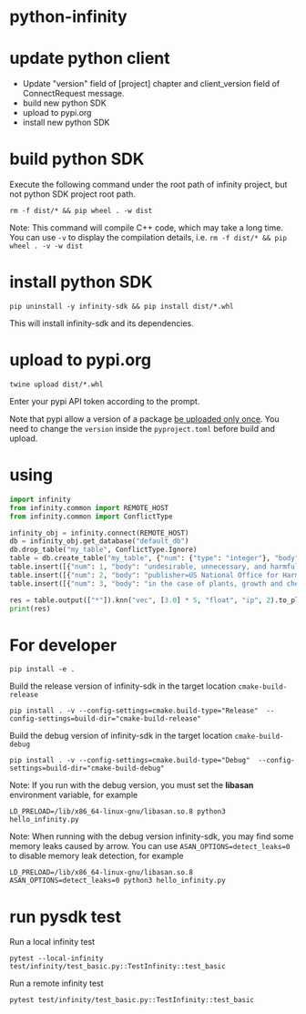# python-infinity

# update python client

- Update "version" field of [project] chapter and client_version field of ConnectRequest message.
- build new python SDK
- upload to pypi.org
- install new python SDK

# build python SDK
Execute the following command under the root path of infinity project, but not python SDK project root path.

```shell
rm -f dist/* && pip wheel . -w dist
```

Note: This command will compile C++ code, which may take a long time. You can use `-v` to display the compilation details, i.e. `rm -f dist/* && pip wheel . -v -w dist`

# install python SDK
```shell
pip uninstall -y infinity-sdk && pip install dist/*.whl
```

This will install infinity-sdk and its dependencies.

# upload to pypi.org
```shell
twine upload dist/*.whl
```

Enter your pypi API token according to the prompt.

Note that pypi allow a version of a package [be uploaded only once](https://pypi.org/help/#file-name-reuse). You need to change the `version` inside the `pyproject.toml` before build and upload.

# using

```python
import infinity
from infinity.common import REMOTE_HOST
from infinity.common import ConflictType

infinity_obj = infinity.connect(REMOTE_HOST)
db = infinity_obj.get_database("default_db")
db.drop_table("my_table", ConflictType.Ignore)
table = db.create_table("my_table", {"num": {"type": "integer"}, "body": {"type": "varchar"}, "vec": {"type": "vector,5,float"}}, ConflictType.Error)
table.insert([{"num": 1, "body": "undesirable, unnecessary, and harmful", "vec": [1.0] * 5}])
table.insert([{"num": 2, "body": "publisher=US National Office for Harmful Algal Blooms", "vec": [4.0] * 5}])
table.insert([{"num": 3, "body": "in the case of plants, growth and chemical", "vec": [7.0] * 5}])

res = table.output(["*"]).knn("vec", [3.0] * 5, "float", "ip", 2).to_pl()
print(res)

```

# For developer
```shell
pip install -e .
```
Build the release version of infinity-sdk in the target location `cmake-build-release`
```shell
pip install . -v --config-settings=cmake.build-type="Release"  --config-settings=build-dir="cmake-build-release"
```
Build the debug version of infinity-sdk in the target location `cmake-build-debug`
```shell
pip install . -v --config-settings=cmake.build-type="Debug"  --config-settings=build-dir="cmake-build-debug"
```
Note: If you run with the debug version, you must set the **libasan** environment variable, for example
```shell
LD_PRELOAD=/lib/x86_64-linux-gnu/libasan.so.8 python3 hello_infinity.py
```
Note: When running with the debug version infinity-sdk, you may find some memory leaks caused by arrow. You can use `ASAN_OPTIONS=detect_leaks=0` to disable memory leak detection, for example
```shell
LD_PRELOAD=/lib/x86_64-linux-gnu/libasan.so.8 ASAN_OPTIONS=detect_leaks=0 python3 hello_infinity.py
```

# run pysdk test
Run a local infinity test
```shell
pytest --local-infinity test/infinity/test_basic.py::TestInfinity::test_basic
```
Run a remote infinity test
```shell
pytest test/infinity/test_basic.py::TestInfinity::test_basic
```